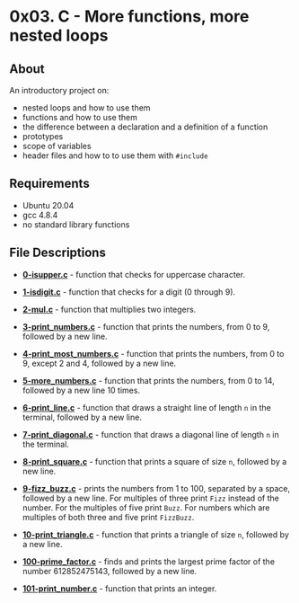 # 0x03. C - More functions, more nested loops
## About
An introductory project on:
- nested loops and how to use them
- functions and how to use them
- the difference between a declaration and a definition of a function
- prototypes
- scope of variables
- header files and how to to use them with `#include`
## Requirements
- Ubuntu 20.04
- gcc 4.8.4
- no standard library functions
## File Descriptions

- **[0-isupper.c](0-isupper.c)** - function that checks for uppercase character.

- **[1-isdigit.c](1-isdigit.c)** - function that checks for a digit (0 through 9).

- **[2-mul.c](2-mul.c)** - function that multiplies two integers.

- **[3-print_numbers.c](3-print_numbers.c)** - function that prints the numbers, from 0 to 9, followed by a new line.

- **[4-print_most_numbers.c](4-print_most_numbers.c)** - function that prints the numbers, from 0 to 9, except 2 and 4, followed by a new line.

- **[5-more_numbers.c](5-more_numbers.c)** - function that prints the numbers, from 0 to 14, followed by a new line 10 times.

- **[6-print_line.c](6-print_line.c)** - function that draws a straight line of length `n` in the terminal, followed by a new line.

- **[7-print_diagonal.c](7-print_diagonal.c)** - function that draws a diagonal line of length `n` in the terminal.

- **[8-print_square.c](8-print_square.c)** - function that prints a square of size `n`, followed by a new line.

- **[9-fizz_buzz.c](9-fizz_buzz.c)** - prints the numbers from 1 to 100, separated by a space, followed by a new line. For multiples of three print `Fizz` instead of the number. For the multiples of five print `Buzz`. For numbers which are multiples of both three and five print `FizzBuzz`.

- **[10-print_triangle.c](10-print_triangle.c)** - function that prints a triangle of size `n`, followed by a new line.

- **[100-prime_factor.c](100-prime_factor.c)** - finds and prints the largest prime factor of the number 612852475143, followed by a new line.

- **[101-print_number.c](101-print_number.c)** - function that prints an integer.
